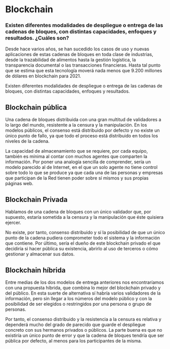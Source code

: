# Blockchain

### Existen diferentes modalidades de despliegue o entrega de las cadenas de bloques, con distintas capacidades, enfoques y resultados. ¿Cuáles son?

Desde hace varios años, se han sucedido los casos de uso y nuevas aplicaciones de estas cadenas de bloques en toda clase de industrias, desde la trazabilidad de alimentos hasta la gestión logística, la transparencia documental o las transacciones financieras. Hasta tal punto que se estima que esta tecnología moverá nada menos que 9.200 millones de dólares en blockchain para 2021.

Existen diferentes modalidades de despliegue o entrega de las cadenas de bloques, con distintas capacidades, enfoques y resultados.

## Blockchain pública

Una cadena de bloques distribuida con una gran multitud de validadores a lo largo del mundo, resistente a la censura y la manipulación. En los modelos públicos, el consenso está distribuido por defecto y no existe un único punto de fallo, ya que todo el proceso está distribuido en todos los niveles de la cadena.

La capacidad de almacenamiento que se requiere, por cada equipo, también es mínima al contar con muchos agentes que comparten la información. Por poner una analogía sencilla de comprender, sería un modelo parecido al de Internet, en el que un solo agente no tiene control sobre todo lo que se produce ya que cada una de las personas y empresas que participan de la Red tienen poder sobre sí mismos y sus propias páginas web.

## Blockchain Privada

Hablamos de una cadena de bloques con un único validador que, por supuesto, estaría sometida a la censura y la manipulación que éste quisiera ejercer.

No existe, por tanto, consenso distribuido y sí la posibilidad de que un único punto de la cadena pudiera comprometer todo el sistema y la información que contiene. Por último, sería el dueño de este blockchain privado el que decidiría si hacer pública su existencia, abrirlo al uso de terceros o cómo gestionar y almacenar sus datos. 

## Blockchain híbrida

Entre medias de los dos modelos de entrega anteriores nos encontraríamos con una propuesta híbrida, que combina lo mejor del blockchain privado y del público. En esta suerte de alternativa sí habría varios validadores de la información, pero sin llegar a los números del modelo público y con la posibilidad de ser elegidos o restringidos por una persona o grupo de personas.

Por tanto, el consenso distribuido y la resistencia a la censura es relativa y dependerá mucho del grado de parecido que guarde el despliegue concreto con sus hermanos privados o públicos. La parte buena es que no existiría un único punto de error y que la cadena de bloques tendría que ser pública por defecto, al menos para los participantes de la misma.
